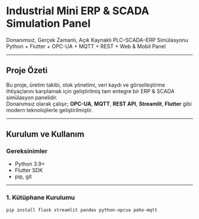 # Industrial Mini ERP & SCADA Simulation Panel

Donanımsız, Gerçek Zamanlı, Açık Kaynaklı PLC–SCADA–ERP Simülasyonu  
Python + Flutter + OPC-UA + MQTT + REST + Web & Mobil Panel

---

## Proje Özeti

Bu proje, üretim takibi, stok yönetimi, veri kaydı ve görselleştirme ihtiyaçlarını karşılamak için geliştirilmiş tam entegre bir ERP & SCADA simülasyon panelidir.  
Donanımsız olarak çalışır; **OPC-UA**, **MQTT**, **REST API**, **Streamlit**, **Flutter** gibi modern teknolojilerle geliştirilmiştir.

---

## Kurulum ve Kullanım

### Gereksinimler

- Python 3.9+
- Flutter SDK
- pip, git

---

### 1. Kütüphane Kurulumu

```bash
pip install flask streamlit pandas python-opcua paho-mqtt
